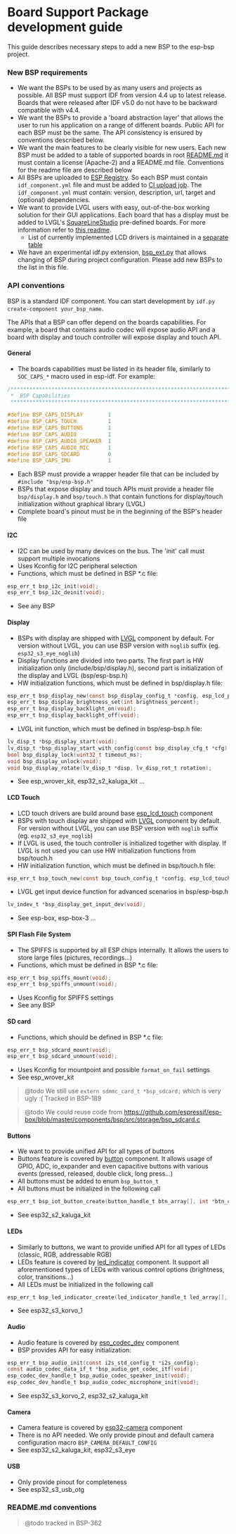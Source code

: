 # Board Support Package development guide

This guide describes necessary steps to add a new BSP to the esp-bsp project.

### New BSP requirements
* We want the BSPs to be used by as many users and projects as possible. All BSP must support IDF from version 4.4 up to latest release. Boards that were released after IDF v5.0 do not have to be backward compatible with v4.4.
* We want the BSPs to provide a 'board abstraction layer' that allows the user to run his application on a range of different boards. Public API for each BSP must be the same. The API consistency is ensured by conventions described below.
* We want the main features to be clearly visible for new users. Each new BSP must be added to a table of supported boards in root [README.md](https://github.com/espressif/esp-bsp/blob/master/README.md) it must contain a license (Apache-2) and a README.md file. Conventions for the readme file are described below
* All BSPs are uploaded to [ESP Registry](https://components.espressif.com/). So each BSP must contain `idf_component.yml` file and must be added to [CI upload job](https://github.com/espressif/esp-bsp/blob/master/.github/workflows/upload_component.yml). The `idf_component.yml` must contain: version, description, url, target and (optional) dependencies.
* We want to provide LVGL users with easy, out-of-the-box working solution for their GUI applications. Each board that has a display must be added to LVGL's [SquareLineStudio](https://squareline.io/) pre-defined boards. For more information refer to [this readme](https://github.com/espressif/esp-bsp/blob/master/SquareLine/README.md).
    * List of currently implemented LCD drivers is maintained in a [separate table](https://github.com/espressif/esp-bsp/blob/master/LCD.md)
* We have an experimental idf.py extension, [bsp_ext.py](https://github.com/espressif/esp-bsp/blob/master/examples/bsp_ext.py) that allows changing of BSP during project configuration. Please add new BSPs to the list in this file. 

### API conventions

BSP is a standard IDF component. You can start development by `idf.py create-component your_bsp_name`.

The APIs that a BSP can offer depend on the boards capabilities. For example, a board that contains audio codec will expose audio API and a board with display and touch controller will expose display and touch API.

#### General
* The boards capabilities must be listed in its header file, similarly to `SOC_CAPS_*` macro used in esp-idf. For example:
``` c
/**************************************************************************************************
 *  BSP Capabilities
 **************************************************************************************************/

#define BSP_CAPS_DISPLAY        1
#define BSP_CAPS_TOUCH          1
#define BSP_CAPS_BUTTONS        1
#define BSP_CAPS_AUDIO          1
#define BSP_CAPS_AUDIO_SPEAKER  1
#define BSP_CAPS_AUDIO_MIC      1
#define BSP_CAPS_SDCARD         0
#define BSP_CAPS_IMU            1
```
* Each BSP must provide a wrapper header file that can be included by `#include "bsp/esp-bsp.h"`
* BSPs that expose display and touch APIs must provide a header file `bsp/display.h` and `bsp/touch.h` that contain functions for display/touch initialization without graphical library (LVGL)
* Complete board's pinout must be in the beginning of the BSP's header file

#### I2C
* I2C can be used by many devices on the bus. The 'init' call must support multiple invocations
* Uses Kconfig for I2C peripheral selection
* Functions, which must be defined in BSP *.c file:
``` c
esp_err_t bsp_i2c_init(void);
esp_err_t bsp_i2c_deinit(void);
```
* See any BSP

#### Display
* BSPs with display are shipped with [LVGL](https://components.espressif.com/components/lvgl/lvgl) component by default. For version without LVGL, you can use BSP version with `noglib` suffix (eg. `esp32_s3_eye_noglib`)
* Display functions are divided into two parts. The first part is HW initialization only (include/bsp/display.h), second part is initialization of the display and LVGL (bsp/esp-bsp.h)
* HW initialization functions, which must be defined in bsp/display.h file:
``` c
esp_err_t bsp_display_new(const bsp_display_config_t *config, esp_lcd_panel_handle_t *ret_panel, esp_lcd_panel_io_handle_t *ret_io);
esp_err_t bsp_display_brightness_set(int brightness_percent);
esp_err_t bsp_display_backlight_on(void);
esp_err_t bsp_display_backlight_off(void);
```
* LVGL init function, which must be defined in bsp/esp-bsp.h file:
``` c
lv_disp_t *bsp_display_start(void);
lv_disp_t *bsp_display_start_with_config(const bsp_display_cfg_t *cfg);
bool bsp_display_lock(uint32_t timeout_ms);
void bsp_display_unlock(void);
void bsp_display_rotate(lv_disp_t *disp, lv_disp_rot_t rotation);
```
* See esp_wrover_kit, esp32_s2_kaluga_kit ...

#### LCD Touch
* LCD touch drivers are build around base [esp_lcd_touch](https://components.espressif.com/components/espressif/esp_lcd_touch) component
* BSPs with touch display are shipped with [LVGL](https://components.espressif.com/components/lvgl/lvgl) component by default. For version without LVGL, you can use BSP version with `noglib` suffix (eg. `esp32_s3_eye_noglib`)
* If LVGL is used, the touch controller is initialized together with display. If LVGL is not used you can use HW initialization functions from bsp/touch.h
* HW initialization function, which must be defined in bsp/touch.h file:
``` c
esp_err_t bsp_touch_new(const bsp_touch_config_t *config, esp_lcd_touch_handle_t *ret_touch);
```
* LVGL get input device function for advanced scenarios in bsp/esp-bsp.h
``` c
lv_indev_t *bsp_display_get_input_dev(void);
```
* See esp-box, esp-box-3 ...

#### SPI Flash File System
* The SPIFFS is supported by all ESP chips internally. It allows the users to store large files (pictures, recordings...)
* Functions, which must be defined in BSP *.c file:
``` c
esp_err_t bsp_spiffs_mount(void);
esp_err_t bsp_spiffs_unmount(void);
```
* Uses Kconfig for SPIFFS settings
* See any BSP

#### SD card
* Functions, which should be defined in BSP *.c file:
``` c
esp_err_t bsp_sdcard_mount(void);
esp_err_t bsp_sdcard_unmount(void);
```
* Uses Kconfig for mountpoint and possible `format_on_fail` settings
* See esp_wrover_kit

> @todo We still use `extern sdmmc_card_t *bsp_sdcard;` which is very ugly :( Tracked in BSP-189

> @todo We could reuse code from https://github.com/espressif/esp-box/blob/master/components/bsp/src/storage/bsp_sdcard.c

#### Buttons
* We want to provide unified API for all types of buttons
* Buttons feature is covered by [button](https://components.espressif.com/components/espressif/button) component. It allows usage of GPIO, ADC, io_expander and even capacitive buttons with various events (pressed, released, double click, long press...)
* All buttons must be added to enum `bsp_button_t`
* All buttons must be initialized in the following call
``` c
esp_err_t bsp_iot_button_create(button_handle_t btn_array[], int *btn_cnt, int btn_array_size);
```
* See esp32_s2_kaluga_kit

#### LEDs
* Similarly to buttons, we want to provide unified API for all types of LEDs (classic, RGB, addressable RGB)
* LEDs feature is covered by [led_indicator](https://components.espressif.com/components/espressif/led_indicator) component. It support all aforementioned types of LEDs with various control options (brightness, color, transitions...)
* All LEDs must be initialized in the following call
``` c
esp_err_t bsp_led_indicator_create(led_indicator_handle_t led_array[], int *led_cnt, int led_array_size);
```
* See esp32_s3_korvo_1


#### Audio
* Audio feature is covered by [esp_codec_dev](https://components.espressif.com/components/espressif/esp_codec_dev) component
* BSP provides API for easy initialization:
``` c
esp_err_t bsp_audio_init(const i2s_std_config_t *i2s_config);
const audio_codec_data_if_t *bsp_audio_get_codec_itf(void);
esp_codec_dev_handle_t bsp_audio_codec_speaker_init(void);
esp_codec_dev_handle_t bsp_audio_codec_microphone_init(void);
```
* See esp32_s3_korvo_2, esp32_s2_kaluga_kit

#### Camera
* Camera feature is covered by [esp32-camera](https://components.espressif.com/components/espressif/esp32-camera) component
* There is no API needed. We only provide pinout and default camera configuration macro `BSP_CAMERA_DEFAULT_CONFIG`
* See esp32_s2_kaluga_kit, esp32_s3_eye

#### USB
* Only provide pinout for completeness
* See esp32_s3_usb_otg

### README.md conventions
> @todo tracked in BSP-362

